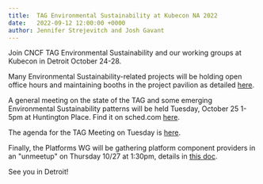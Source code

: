 ```yaml
---
title:  TAG Environmental Sustainability at Kubecon NA 2022
date:   2022-09-12 12:00:00 +0000
author: Jennifer Strejevitch and Josh Gavant
---
```


Join CNCF TAG Environmental Sustainability and our working groups at Kubecon in Detroit October 24-28.

Many Environmental Sustainability-related projects will be holding open office hours and maintaining booths in the project pavilion as detailed [here](https://events.linuxfoundation.org/kubecon-cloudnativecon-north-america/program/project-engagement/).

A general meeting on the state of the TAG and some emerging Environmental Sustainability patterns will be held Tuesday, October 25 1-5pm at Huntington Place. Find it on sched.com [here](https://kccncna2022.sched.com/event/1BaU0/cncf-tag-app-delivery-project-meeting).

The agenda for the TAG Meeting on Tuesday is [here](https://docs.google.com/document/d/1aBLVTg2Ev27fIhFpXvsuL8WwqtK9AuMXgL6RpeozOTc/).

Finally, the Platforms WG will be gathering platform component providers in an "unmeetup" on Thursday 10/27 at 1:30pm, details in [this doc](https://docs.google.com/document/d/1YNA1rYlZRZCGIj1VW6mL6a8HUXPHgQ2HaxunMOaoIVI/).

See you in Detroit!